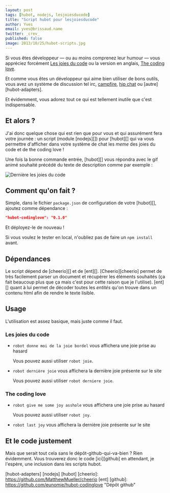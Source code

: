 ```yaml
---
layout: post
tags: [hubot, nodejs, lesjoiesducode]
title: "Script hubot pour lesjoiesducode"
author: Yves
email: yves@brissaud.name
twitter: _crev_
published: false
image: 2013/10/25/hubot-scripts.jpg
---
```


Si vous êtes développeur — ou au moins comprenez leur humour — vous appréciez
forcément [Les joies du code][joies] ou la version en anglais,
[The coding love][code].

Et comme vous êtes un développeur qui aime bien utiliser de bons outils, vous
avez un système de discussion tel irc, [campfire][], [hip chat][] ou
[autre][hubot-adapters].

Et évidemment, vous adorez tout ce qui est tellement inutile que c'est
indispensable.

## Et alors ?

J'ai donc quelque chose qui est rien que pour vous et qui assurément fera votre
journée : un script (module [nodejs][]) pour [hubot][] qui va vous permettre
d'afficher dans votre système de chat les _meme_ des joies du code et de the
coding love !

Une fois la bonne commande entrée, [hubot][] vous répondra avec le gif animé
souhaité précédé du texte de description comme par exemple :

![Dernière les joies du code](lastlesjoiesducode.jpg)

## Comment qu'on fait ?

Simple, dans le fichier `package.json` de configuration de votre [hubot][],
ajoutez comme dépendance :

```json
"hubot-codinglove": "0.1.0"
```

Et déployez-le de nouveau !

Si vous voulez le tester en local, n'oubliez pas de faire un `npm install` avant.

## Dépendances

Le script dépend de [cheerio][] et de [ent][]. [Cheerio][cheerio] permet de très
facilement parser un document et récupérer les éléments souhaités (ça fait
beaucoup plus que ça mais c'est pour cette raison que je l'utilise). [ent][]
quant à lui permet de décoder toutes les _entités_ qu'on trouve dans un contenu
html afin de rendre le texte lisible.

## Usage

L'utilisation est assez basique, mais juste comme il faut.

### Les joies du code

* `robot donne moi de la joie bordel` vous affichera une joie prise au hasard

    Vous pouvez aussi utiliser `robot joie`.

* `robot dernière joie` vous affichera la dernière joie présente sur le site

    Vous pouvez aussi utiliser `robot derniere joie`.


### The coding love

* `robot give me some joy asshole` vous affichera une joie prise au hasard

    Vous pouvez aussi utiliser `robot joy`.

* `robot last joy` vous affichera la dernière joie présente sur le site

## Et le code justement

Mais que serait tout cela sans le dépôt-github-qui-va-bien ? Rien évidemment.
Vous trouverez donc le code [ici][github] en attendant, je l'espère, une
inclusion dans les scripts hubot.


[joies]: http://lesjoiesducode.tumblr.com "Les joies du code"
[code]: http://thecodinglove.com "The coding love"
[campfire]: http://campfirenow.com
[hip chat]: http://www.hipchat.com
[hubot-adapters]
[nodejs]
[hubot]
[cheerio]: https://github.com/MatthewMueller/cheerio
[ent]
[github]: https://github.com/eunomie/hubot-codinglove "Dépôt github"
